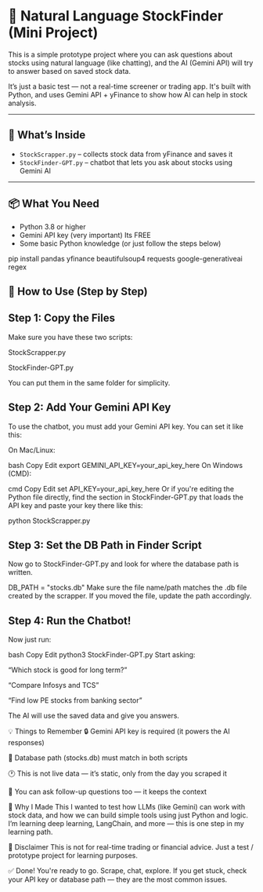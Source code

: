 # 🧠 Natural Language StockFinder (Mini Project)

This is a simple prototype project where you can ask questions about stocks using natural language (like chatting), and the AI (Gemini API) will try to answer based on saved stock data.

It’s just a basic test — not a real-time screener or trading app. It's built with Python, and uses Gemini API + yFinance to show how AI can help in stock analysis.

---

## 🧩 What’s Inside

- `StockScrapper.py` – collects stock data from yFinance and saves it
- `StockFinder-GPT.py` – chatbot that lets you ask about stocks using Gemini AI

---

## 📦 What You Need

- Python 3.8 or higher
- Gemini API key (very important) Its FREE
- Some basic Python knowledge (or just follow the steps below)

pip install pandas yfinance beautifulsoup4 requests google-generativeai regex

## 🔧 How to Use (Step by Step)
## Step 1: Copy the Files
Make sure you have these two scripts:

StockScrapper.py

StockFinder-GPT.py

You can put them in the same folder for simplicity.

## Step 2: Add Your Gemini API Key
To use the chatbot, you must add your Gemini API key. You can set it like this:

On Mac/Linux:

bash
Copy
Edit
export GEMINI_API_KEY=your_api_key_here
On Windows (CMD):

cmd
Copy
Edit
set API_KEY=your_api_key_here
Or if you're editing the Python file directly, find the section in StockFinder-GPT.py that loads the API key and paste your key there like this:

python StockScrapper.py
## Step 3: Set the DB Path in Finder Script
Now go to StockFinder-GPT.py and look for where the database path is written.

DB_PATH = "stocks.db"
Make sure the file name/path matches the .db file created by the scrapper. If you moved the file, update the path accordingly.

## Step 4: Run the Chatbot!
Now just run:

bash
Copy
Edit
python3 StockFinder-GPT.py
Start asking:

“Which stock is good for long term?”

“Compare Infosys and TCS”

“Find low PE stocks from banking sector”

The AI will use the saved data and give you answers.

💡 Things to Remember
🔒 Gemini API key is required (it powers the AI responses)

📁 Database path (stocks.db) must match in both scripts

🕐 This is not live data — it’s static, only from the day you scraped it

💬 You can ask follow-up questions too — it keeps the context

🧪 Why I Made This
I wanted to test how LLMs (like Gemini) can work with stock data, and how we can build simple tools using just Python and logic. I’m learning deep learning, LangChain, and more — this is one step in my learning path.

🛑 Disclaimer
This is not for real-time trading or financial advice. Just a test / prototype project for learning purposes.

✅ Done!
You're ready to go. Scrape, chat, explore.
If you get stuck, check your API key or database path — they are the most common issues.



